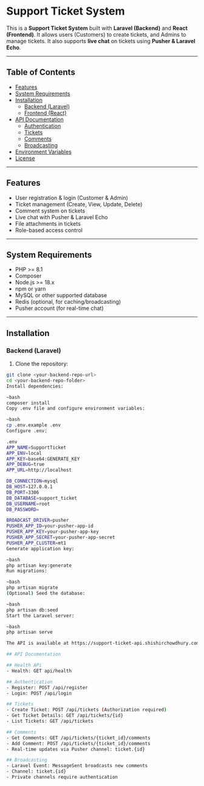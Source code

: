 # Support Ticket System

This is a **Support Ticket System** built with **Laravel (Backend)** and **React (Frontend)**. It allows users (Customers) to create tickets, and Admins to manage tickets. It also supports **live chat** on tickets using **Pusher & Laravel Echo**.

---

## Table of Contents

- [Features](#features)
- [System Requirements](#system-requirements)
- [Installation](#installation)
    - [Backend (Laravel)](#backend-laravel)
    - [Frontend (React)](#frontend-react)
- [API Documentation](#api-documentation)
    - [Authentication](#authentication)
    - [Tickets](#tickets)
    - [Comments](#comments)
    - [Broadcasting](#broadcasting)
- [Environment Variables](#environment-variables)
- [License](#license)

---

## Features

- User registration & login (Customer & Admin)
- Ticket management (Create, View, Update, Delete)
- Comment system on tickets
- Live chat with Pusher & Laravel Echo
- File attachments in tickets
- Role-based access control

---

## System Requirements

- PHP >= 8.1
- Composer
- Node.js >= 18.x
- npm or yarn
- MySQL or other supported database
- Redis (optional, for caching/broadcasting)
- Pusher account (for real-time chat)

---

## Installation

### Backend (Laravel)

1. Clone the repository:
```bash
git clone <your-backend-repo-url>
cd <your-backend-repo-folder>
Install dependencies:

~bash
composer install
Copy .env file and configure environment variables:

~bash
cp .env.example .env
Configure .env:

.env
APP_NAME=SupportTicket
APP_ENV=local
APP_KEY=base64:GENERATE_KEY
APP_DEBUG=true
APP_URL=http://localhost

DB_CONNECTION=mysql
DB_HOST=127.0.0.1
DB_PORT=3306
DB_DATABASE=support_ticket
DB_USERNAME=root
DB_PASSWORD=

BROADCAST_DRIVER=pusher
PUSHER_APP_ID=your-pusher-app-id
PUSHER_APP_KEY=your-pusher-app-key
PUSHER_APP_SECRET=your-pusher-app-secret
PUSHER_APP_CLUSTER=mt1
Generate application key:

~bash
php artisan key:generate
Run migrations:

~bash
php artisan migrate
(Optional) Seed the database:

~bash
php artisan db:seed
Start the Laravel server:

~bash
php artisan serve

The API is available at https://support-ticket-api.shishirchowdhury.com

## API Documentation

## Health APi
- Health: GET api/health

## Authentication
- Register: POST /api/register
- Login: POST /api/login

## Tickets
- Create Ticket: POST /api/tickets (Authorization required)
- Get Ticket Details: GET /api/tickets/{id}
- List Tickets: GET /api/tickets

## Comments
- Get Comments: GET /api/tickets/{ticket_id}/comments
- Add Comment: POST /api/tickets/{ticket_id}/comments
- Real-time updates via Pusher channel: ticket.{id}

## Broadcasting
- Laravel Event: MessageSent broadcasts new comments
- Channel: ticket.{id}
- Private channels require authentication
